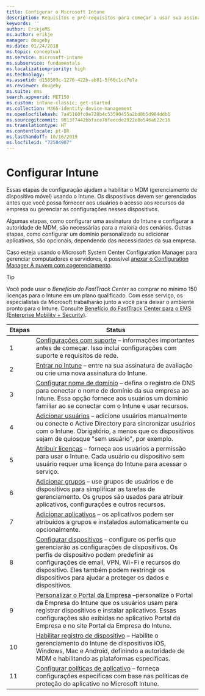 ```yaml
---
title: Configurar o Microsoft Intune
description: Requisitos e pré-requisitos para começar a usar sua assinatura do Intune
keywords: ''
author: ErikjeMS
ms.author: erikje
manager: dougeby
ms.date: 01/24/2018
ms.topic: conceptual
ms.service: microsoft-intune
ms.subservice: fundamentals
ms.localizationpriority: high
ms.technology: ''
ms.assetid: d158503c-1276-422b-ab81-5f66c1cd7e7a
ms.reviewer: dougeby
ms.suite: ems
search.appverid: MET150
ms.custom: intune-classic; get-started
ms.collection: M365-identity-device-management
ms.openlocfilehash: 7a45160fc0e728b4c53590455a2bd0b5d904ddb1
ms.sourcegitcommit: 9013f7442bbface78feecde2922e8e546a622c16
ms.translationtype: HT
ms.contentlocale: pt-BR
ms.lasthandoff: 10/16/2019
ms.locfileid: "72504907"
---
```

# <a name="set-up-intune"></a>Configurar Intune

Essas etapas de configuração ajudam a habilitar o MDM (gerenciamento de dispositivo móvel) usando o Intune. Os dispositivos devem ser gerenciados antes que você possa fornecer aos usuários o acesso aos recursos da empresa ou gerenciar as configurações nesses dispositivos.

Algumas etapas, como configurar uma assinatura do Intune e configurar a autoridade de MDM, são necessárias para a maioria dos cenários. Outras etapas, como configurar um domínio personalizado ou adicionar aplicativos, são opcionais, dependendo das necessidades da sua empresa.

Caso esteja usando o Microsoft System Center Configuration Manager para gerenciar computadores e servidores, é possível [anexar o Configuration Manager À nuvem com cogerenciamento](https://docs.microsoft.com/sccm/comanage/overview).

>[!TIP]
>Você pode usar o *Benefício do FastTrack Center* ao comprar no mínimo 150 licenças para o Intune em um plano qualificado. Com esse serviço, os especialistas da Microsoft trabalharão junto a você para deixar o ambiente pronto para o Intune. Consulte [Benefício do FastTrack Center para o EMS (Enterprise Mobility + Security)](https://docs.microsoft.com/enterprise-mobility-security/Solutions/enterprise-mobility-fasttrack-program).



| Etapas |                                                                                                                       Status                                                                                                                       |
|-------|----------------------------------------------------------------------------------------------------------------------------------------------------------------------------------------------------------------------------------------------------|
|   1   |                                        [Configurações com suporte](supported-devices-browsers.md) – informações importantes antes de começar. Isso inclui configurações com suporte e requisitos de rede.                                         |
|   2   |                                                                 [Entrar no Intune](account-sign-up.md) – entre na sua assinatura de avaliação ou crie uma nova assinatura do Intune.                                                                  |
|   3   |                [Configurar nome de domínio](custom-domain-name-configure.md) – defina o registro de DNS para conectar o nome de domínio da sua empresa ao Intune. Essa opção fornece aos usuários um domínio familiar ao se conectar com o Intune e usar recursos.                |
|   4   |                                   [Adicionar usuários](users-add.md) – adicione usuários manualmente ou conecte o Active Directory para sincronizar usuários com o Intune. Obrigatório, a menos que os dispositivos sejam de quiosque "sem usuário", por exemplo.                                    |
|   5   |                                            [Atribuir licenças](../licenses-assign.md) – forneça aos usuários a permissão para usar o Intune. Cada usuário ou dispositivo sem usuário requer uma licença do Intune para acessar o serviço.                                             |
|   6   |                                               [Adicionar grupos](../groups-add.md) – use grupos de usuários e de dispositivos para simplificar as tarefas de gerenciamento. Os grupos são usados para atribuir aplicativos, configurações e outros recursos.                                                |
|   7   |                                                                        [Adicionar aplicativos](../apps/apps-add.md) – os aplicativos podem ser atribuídos a grupos e instalados automaticamente ou opcionalmente.                                                                         |
|   8   | [Configurar dispositivos](../configuration/device-profiles.md) – configure os perfis que gerenciarão as configurações de dispositivos. Os perfis de dispositivo podem predefinir as configurações de email, VPN, Wi-Fi e recursos do dispositivo. Eles também podem restringir os dispositivos para ajudar a proteger os dados e dispositivos. |
|   9   |       [Personalizar o Portal da Empresa](../apps/company-portal-app.md) –personalize o Portal da Empresa do Intune que os usuários usam para registrar dispositivos e instalar aplicativos. Essas configurações são exibidas no aplicativo Portal da Empresa e no site Portal da Empresa do Intune.       |
|  10   |                                [Habilitar registro de dispositivo](mdm-authority-set.md) – Habilite o gerenciamento do Intune de dispositivos iOS, Windows, Mac e Android, definindo a autoridade de MDM e habilitando as plataformas específicas.                                 |
|  11   |                                                        [Configurar políticas de aplicativo](../apps/app-protection-policy.md) – forneça configurações específicas com base nas políticas de proteção do aplicativo no Microsoft Intune.                                                         |

